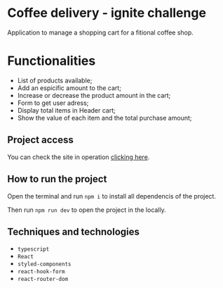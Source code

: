 # Coffee delivery - ignite challenge

Application to manage a shopping cart for a fitional coffee shop.

# Functionalities

- List of products available;
- Add an espicific amount to the cart;
- Increase or decrease the product amount in the cart;
- Form to get user adress;
- Display total items in Header cart;
- Show the value of each item and the total purchase amount;

## Project access

You can check the site in operation  <a href='https://02-ignite-challenge.vercel.app/' target='_blank'>clicking here</a>.

## How to run the project

Open the terminal and run `npm i` to install all dependencis of the project.

Then run `npm run dev` to open the project in the locally.

## Techniques and technologies

- `typescript`
- `React`
- `styled-components`
- `react-hook-form`
- `react-router-dom`